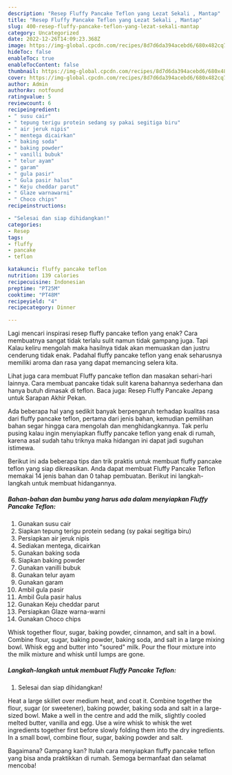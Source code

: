 ```yaml
---
description: "Resep Fluffy Pancake Teflon yang Lezat Sekali , Mantap"
title: "Resep Fluffy Pancake Teflon yang Lezat Sekali , Mantap"
slug: 400-resep-fluffy-pancake-teflon-yang-lezat-sekali-mantap
category: Uncategorized
date: 2022-12-26T14:09:23.368Z
image: https://img-global.cpcdn.com/recipes/8d7d6da394acebd6/680x482cq70/fluffy-pancake-teflon-foto-resep-utama.jpg
hideToc: false
enableToc: true
enableTocContent: false
thumbnail: https://img-global.cpcdn.com/recipes/8d7d6da394acebd6/680x482cq70/fluffy-pancake-teflon-foto-resep-utama.jpg
cover: https://img-global.cpcdn.com/recipes/8d7d6da394acebd6/680x482cq70/fluffy-pancake-teflon-foto-resep-utama.jpg
author: Admin
authorAv: notfound
ratingvalue: 5
reviewcount: 6
recipeingredient:
- " susu cair"
- " tepung terigu protein sedang sy pakai segitiga biru"
- " air jeruk nipis"
- " mentega dicairkan"
- " baking soda"
- " baking powder"
- " vanilli bubuk"
- " telur ayam"
- " garam"
- " gula pasir"
- " Gula pasir halus"
- " Keju cheddar parut"
- " Glaze warnawarni"
- " Choco chips"
recipeinstructions:

- "Selesai dan siap dihidangkan!"
categories:
- Resep
tags:
- fluffy
- pancake
- teflon

katakunci: fluffy pancake teflon 
nutrition: 139 calories
recipecuisine: Indonesian
preptime: "PT25M"
cooktime: "PT48M"
recipeyield: "4"
recipecategory: Dinner

---
```



Lagi mencari inspirasi resep fluffy pancake teflon yang enak? Cara membuatnya sangat tidak terlalu sulit namun tidak gampang juga. Tapi Kalau keliru mengolah maka hasilnya tidak akan memuaskan dan justru cenderung tidak enak. Padahal fluffy pancake teflon yang enak seharusnya memiliki aroma dan rasa yang dapat memancing selera kita.


Lihat juga cara membuat Fluffy pancake teflon dan masakan sehari-hari lainnya. Cara membuat pancake tidak sulit karena bahannya sederhana dan hanya butuh dimasak di teflon. Baca juga: Resep Fluffy Pancake Jepang untuk Sarapan Akhir Pekan.

Ada beberapa hal yang sedikit banyak berpengaruh terhadap kualitas rasa dari fluffy pancake teflon, pertama dari jenis bahan, kemudian pemilihan bahan segar hingga cara mengolah dan menghidangkannya. Tak perlu pusing kalau ingin menyiapkan fluffy pancake teflon yang enak di rumah, karena asal sudah tahu triknya maka hidangan ini dapat jadi suguhan istimewa.


Berikut ini ada beberapa tips dan trik praktis untuk membuat fluffy pancake teflon yang siap dikreasikan. Anda dapat membuat Fluffy Pancake Teflon memakai 14 jenis bahan dan 0 tahap pembuatan. Berikut ini langkah-langkah untuk membuat hidangannya.

<!--inarticleads1-->

##### Bahan-bahan dan bumbu yang harus ada dalam menyiapkan Fluffy Pancake Teflon:

1. Gunakan  susu cair
1. Siapkan  tepung terigu protein sedang (sy pakai segitiga biru)
1. Persiapkan  air jeruk nipis
1. Sediakan  mentega, dicairkan
1. Gunakan  baking soda
1. Siapkan  baking powder
1. Gunakan  vanilli bubuk
1. Gunakan  telur ayam
1. Gunakan  garam
1. Ambil  gula pasir
1. Ambil  Gula pasir halus
1. Gunakan  Keju cheddar parut
1. Persiapkan  Glaze warna-warni
1. Gunakan  Choco chips


Whisk together flour, sugar, baking powder, cinnamon, and salt in a bowl. Combine flour, sugar, baking powder, baking soda, and salt in a large mixing bowl. Whisk egg and butter into &#34;soured&#34; milk. Pour the flour mixture into the milk mixture and whisk until lumps are gone. 

<!--inarticleads2-->

##### Langkah-langkah untuk membuat Fluffy Pancake Teflon:


1. Selesai dan siap dihidangkan!

Heat a large skillet over medium heat, and coat it. Combine together the flour, sugar (or sweetener), baking powder, baking soda and salt in a large-sized bowl. Make a well in the centre and add the milk, slightly cooled melted butter, vanilla and egg. Use a wire whisk to whisk the wet ingredients together first before slowly folding them into the dry ingredients. In a small bowl, combine flour, sugar, baking powder and salt. 

Bagaimana? Gampang kan? Itulah cara menyiapkan fluffy pancake teflon yang bisa anda praktikkan di rumah. Semoga bermanfaat dan selamat mencoba!
